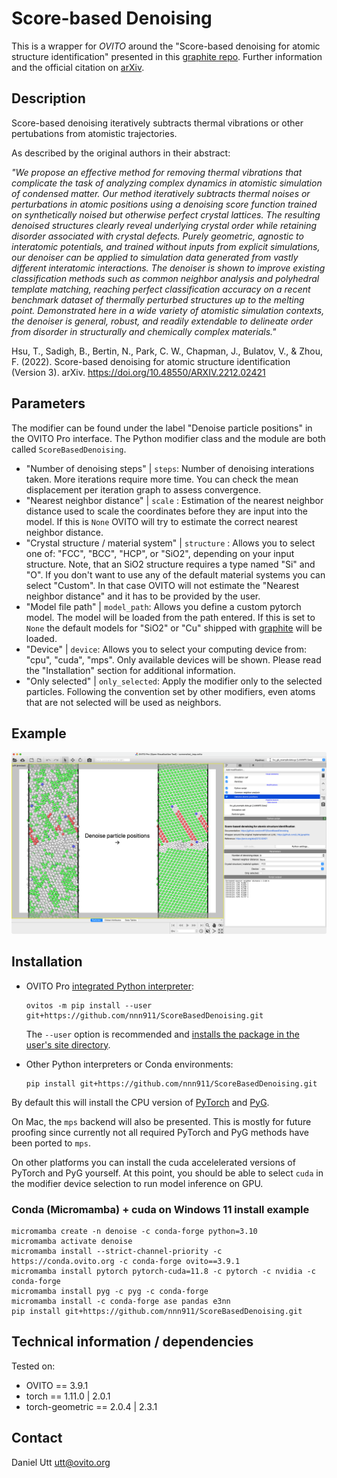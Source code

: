 # Score-based Denoising

This is a wrapper for *OVITO* around the "Score-based denoising for atomic structure identification" presented in this [graphite repo](https://github.com/LLNL/graphite/). Further information and the official citation on [arXiv](https://doi.org/10.48550/arXiv.2212.02421).

## Description

Score-based denoising iteratively subtracts thermal vibrations or other pertubations from atomistic trajectories.

As described by the original authors in their abstract:

*"We propose an effective method for removing thermal vibrations that complicate the task of analyzing complex dynamics in atomistic simulation of condensed matter. Our method iteratively subtracts thermal noises or perturbations in atomic positions using a denoising score function trained on synthetically noised but otherwise perfect crystal lattices. The resulting denoised structures clearly reveal underlying crystal order while retaining disorder associated with crystal defects. Purely geometric, agnostic to interatomic potentials, and trained without inputs from explicit simulations, our denoiser can be applied to simulation data generated from vastly different interatomic interactions. The denoiser is shown to improve existing classification methods such as common neighbor analysis and polyhedral template matching, reaching perfect classification accuracy on a recent benchmark dataset of thermally perturbed structures up to the melting point. Demonstrated here in a wide variety of atomistic simulation contexts, the denoiser is general, robust, and readily extendable to delineate order from disorder in structurally and chemically complex materials."*

Hsu, T., Sadigh, B., Bertin, N., Park, C. W., Chapman, J., Bulatov, V., & Zhou, F. (2022). Score-based denoising for atomic structure identification (Version 3). arXiv. https://doi.org/10.48550/ARXIV.2212.02421

## Parameters 

The modifier can be found under the label "Denoise particle positions" in the OVITO Pro interface. The Python modifier class and the module are both called `ScoreBasedDenoising`.

- "Number of denoising steps" | `steps`: Number of denoising interations taken. More iterations require more time. You can check the mean displacement per iteration graph to assess convergence.
- "Nearest neighbor distance" | `scale` : Estimation of the nearest neighbor distance used to scale the coordinates before they are input into the model. If this is `None` OVITO will try to estimate the correct nearest neighbor distance. 
- "Crystal structure / material system" | `structure` : Allows you to select one of: "FCC", "BCC", "HCP", or "SiO2", depending on your input structure. Note, that an SiO2 structure requires a type named "Si" and "O". If you don't want to use any of the default material systems you can select "Custom". In that case OVITO will not estimate the "Nearest neighbor distance" and it has to be provided by the user.
- "Model file path" | `model_path`: Allows you define a custom pytorch model. The model will be loaded from the path entered. If this is set to `None` the default models for "SiO2" or "Cu" shipped with [graphite](https://github.com/LLNL/graphite/) will be loaded.
- "Device" | `device`: Allows you to select your computing device from: "cpu", "cuda", "mps". Only available devices will be shown. Please read the "Installation" section for additional information.
- "Only selected" | `only_selected`: Apply the modifier only to the selected particles. Following the convention set by other modifiers, even atoms that are not selected will be used as neighbors.

## Example

![Score-based denoising](examples/fcc_gb_example_comparison.png)

## Installation
- OVITO Pro [integrated Python interpreter](https://docs.ovito.org/python/introduction/installation.html#ovito-pro-integrated-interpreter):
  ```
  ovitos -m pip install --user git+https://github.com/nnn911/ScoreBasedDenoising.git
  ``` 
  The `--user` option is recommended and [installs the package in the user's site directory](https://pip.pypa.io/en/stable/user_guide/#user-installs).

- Other Python interpreters or Conda environments:
  ```
  pip install git+https://github.com/nnn911/ScoreBasedDenoising.git
  ```

By default this will install the CPU version of [PyTorch](https://pytorch.org/get-started/locally/) and [PyG](https://pytorch-geometric.readthedocs.io). 

On Mac, the `mps` backend will also be presented. This is mostly for future proofing since currently not all required PyTorch and PyG methods have been ported to `mps`.

On other platforms you can install the cuda accelelerated versions of PyTorch and PyG yourself. At this point, you should be able to select `cuda` in the modifier device selection to run model inference on GPU.

### Conda (Micromamba) + cuda on Windows 11 install example

```
micromamba create -n denoise -c conda-forge python=3.10
micromamba activate denoise
micromamba install --strict-channel-priority -c https://conda.ovito.org -c conda-forge ovito==3.9.1
micromamba install pytorch pytorch-cuda=11.8 -c pytorch -c nvidia -c conda-forge
micromamba install pyg -c pyg -c conda-forge
micromamba install -c conda-forge ase pandas e3nn
pip install git+https://github.com/nnn911/ScoreBasedDenoising.git
```

## Technical information / dependencies
Tested on:
- OVITO == 3.9.1
- torch == 1.11.0 | 2.0.1
- torch-geometric == 2.0.4 | 2.3.1

## Contact
Daniel Utt utt@ovito.org